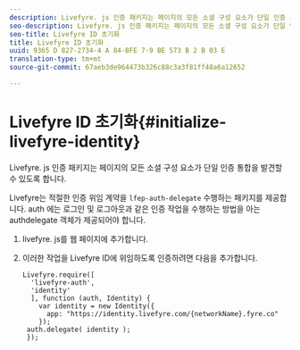 ```yaml
---
description: Livefyre. js 인증 패키지는 페이지의 모든 소셜 구성 요소가 단일 인증 통합을 발견할 수 있도록 합니다.
seo-description: Livefyre. js 인증 패키지는 페이지의 모든 소셜 구성 요소가 단일 인증 통합을 발견할 수 있도록 합니다.
seo-title: Livefyre ID 초기화
title: Livefyre ID 초기화
uuid: 9365 D 827-2734-4 A 84-BFE 7-9 BE 573 B 2 B 03 E
translation-type: tm+mt
source-git-commit: 67aeb3de964473b326c88c3a3f81ff48a6a12652

---
```



# Livefyre ID 초기화{#initialize-livefyre-identity}

Livefyre. js 인증 패키지는 페이지의 모든 소셜 구성 요소가 단일 인증 통합을 발견할 수 있도록 합니다.

Livefyre는 적절한 인증 위임 계약을 `lfep-auth-delegate` 수행하는 패키지를 제공합니다. auth 에는 로그인 및 로그아웃과 같은 인증 작업을 수행하는 방법을 아는 authdelegate 객체가 제공되어야 합니다.

1. livefyre. js를 웹 페이지에 추가합니다.
1. 이러한 작업을 Livefyre ID에 위임하도록 인증하려면 다음을 추가합니다.

   ```
   Livefyre.require([ 
     'livefyre-auth', 
     'identity' 
     ], function (auth, Identity) { 
       var identity = new Identity({ 
         app: "https://identity.livefyre.com/{networkName}.fyre.co" 
       }); 
    auth.delegate( identity ); 
    });
   ```
